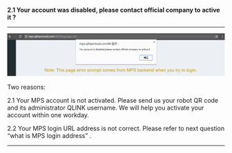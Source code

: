 **2.1 Your account was disabled, please contact official company to active it ?**

---

![](/assets/MPS-activation-error.png)

Two reasons:

2.1 Your MPS account is not activated. Please send us your robot QR code and its administrator QLINK username. We will help you activate your account within one workday.

2.2 Your MPS login URL address is not correct. Please refer to next question “what is MPS login address” .

---



